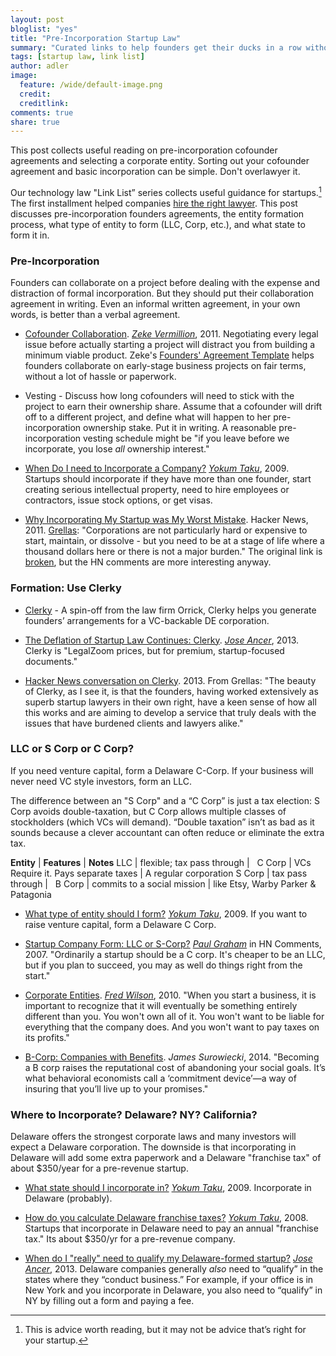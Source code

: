 ```yaml
---
layout: post
bloglist: "yes"
title: "Pre-Incorporation Startup Law"
summary: "Curated links to help founders get their ducks in a row without losing momentum."
tags: [startup law, link list]
author: adler
image:
  feature: /wide/default-image.png
  credit:
  creditlink:
comments: true
share: true
---
```


<p class="big-text">This post collects useful reading on pre-incorporation cofounder agreements and selecting a corporate entity. Sorting out your cofounder agreement and basic incorporation can be simple. Don't overlawyer it.</p>

Our technology law "Link List” series collects useful guidance for startups.[^1]  The first installment helped companies [hire the right lawyer](/tech-law-link-list-hiring-lawyers/). This post discusses pre-incorporation founders agreements, the entity formation process, what type of entity to form (LLC, Corp, etc.), and what state to form it in. 

[^1]: This is advice worth reading, but it may not be advice that’s right for your startup.

### Pre-Incorporation  

Founders can collaborate on a project before dealing with the expense and distraction of formal incorporation. But they should put their collaboration agreement in writing. Even an informal written agreement, in your own words, is better than a verbal agreement. 

* [Cofounder Collaboration](http://adlervermillion.com/cofounder-collaboration/).  *[Zeke Vermillion](https://twitter.com/zmillion)*, 2011. Negotiating every legal issue before actually starting a project will distract you from building a minimum viable product. Zeke's [Founders' Agreement Template](https://www.docracy.com/6348/founders-agreement-template#) helps  founders collaborate on early-stage business projects on fair terms, without a lot of hassle or paperwork. 

* Vesting - Discuss how long cofounders will need to stick with the project to earn their ownership share. Assume that a cofounder will drift off to a different project, and define what will happen to her pre-incorporation ownership stake. Put it in writing. A reasonable pre-incorporation vesting schedule might be "if you leave before we incorporate, you lose *all* ownership interest."   

* [When Do I need to Incorporate a Company?](http://www.startupcompanylawyer.com/2009/07/20/when-do-i-need-to-incorporate-a-company/) *[Yokum Taku](https://twitter.com/Yokum)*, 2009. Startups should incorporate if they have more than one founder, start creating serious intellectual property, need to hire employees or contractors, issue stock options, or get visas. 

* [Why Incorporating My Startup was My Worst Mistake](https://news.ycombinator.com/item?id=2399139). Hacker News, 2011. [Grellas](https://twitter.com/grellas): "Corporations are not particularly hard or expensive to start, maintain, or dissolve - but you need to be at a stage of life where a thousand dollars here or there is not a major burden." The original link is [broken](https://web.archive.org/web/20110404132033/http://heyhamza.com/why-incorporating-my-startup-was-my-worst-mis), but the HN comments are more interesting anyway. 

### Formation: Use Clerky 

* [Clerky](https://www.clerky.com/) - A spin-off from the law firm Orrick, Clerky helps you generate founders’ arrangements for a VC-backable DE corporation.

* [The Deflation of Startup Law Continues: Clerky](http://siliconhillslawyer.com/2013/09/02/deflation-of-startup-law-clerky/). *[Jose Ancer](https://twitter.com/ancerj)*, 2013. Clerky is "LegalZoom prices, but for premium, startup-focused documents." 

* [Hacker News conversation on Clerky](https://news.ycombinator.com/item?id=5357618). 2013. From Grellas: "The beauty of Clerky, as I see it, is that the founders, having worked extensively as superb startup lawyers in their own right, have a keen sense of how all this works and are aiming to develop a service that truly deals with the issues that have burdened clients and lawyers alike."

### LLC or S Corp or C Corp?

If you need venture capital, form a Delaware C-Corp. If your business will never need VC style investors, form an LLC. 

The difference between an "S Corp" and a “C Corp” is just a tax election: S Corp avoids double-taxation, but C Corp allows multiple classes of stockholders (which VCs will demand). “Double taxation” isn’t as bad as it sounds because a clever accountant can often reduce or eliminate the extra tax.  

**Entity** | **Features** | **Notes**
LLC | flexible; tax pass through | &nbsp;
C&nbsp;Corp | VCs Require it. Pays separate taxes | A regular corporation
S&nbsp;Corp | tax pass through | &nbsp;
B&nbsp;Corp | commits to a social mission | like Etsy, Warby Parker & Patagonia

* [What type of entity should I form?](http://www.startupcompanylawyer.com/2009/03/12/what-type-of-entity-should-i-form/) *[Yokum Taku](https://twitter.com/Yokum)*, 2009.  If you want to raise venture capital, form a Delaware C Corp. 

* [Startup Company Form: LLC or S-Corp?](https://news.ycombinator.com/item?id=13752) *[Paul Graham](https://twitter.com/paulg)* in HN Comments, 2007. "Ordinarily a startup should be a C corp. It's cheaper to be an LLC, but if you plan to succeed, you may as well do things right from the start."

* [Corporate Entities](http://avc.com/2010/02/corporate-entity/). *[Fred Wilson](https://twitter.com/fredwilson)*, 2010. "When you start a business, it is important to recognize that it will eventually be something entirely different than you. You won't own all of it. You won't want to be liable for everything that the company does. And you won't want to pay taxes on its profits." 

* [B-Corp: Companies with Benefits](http://www.newyorker.com/?p=2640342&currentPage=all). *James Surowiecki*, 2014.    "Becoming a B corp raises the reputational cost of abandoning your social goals. It’s what behavioral economists call a ‘commitment device’—a way of insuring that you’ll live up to your promises." 

### Where to Incorporate? Delaware? NY? California?

Delaware offers the strongest corporate laws and many investors will expect a Delaware corporation. The downside is that incorporating in Delaware will add some extra paperwork and a Delaware "franchise tax" of about $350/year for a pre-revenue startup. 

* [What state should I incorporate in?](http://www.startupcompanylawyer.com/2009/03/03/what-state-should-i-incorporate-in/) *[Yokum Taku](https://twitter.com/Yokum)*, 2009. Incorporate in Delaware (probably). 

* [How do you calculate Delaware franchise taxes?](http://www.startupcompanylawyer.com/2008/02/01/how-do-you-calculate-delaware-franchise-taxes/) *[Yokum Taku](https://twitter.com/Yokum)*, 2008. Startups that incorporate in Delaware need to pay an annual "franchise tax." Its about $350/yr for a pre-revenue company. 

* [When do I "really" need to qualify my Delaware-formed startup?](http://siliconhillslawyer.com/2013/10/04/texas-startups-qualifying-foreign-entity/) *[Jose Ancer](https://twitter.com/ancerj)*, 2013. Delaware companies generally *also* need to “qualify” in the states where they “conduct business.” For example, if your office is in New York and you incorporate in Delaware, you also need to “qualify” in NY by filling out a form and paying a fee. 
